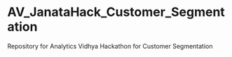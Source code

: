 # AV_JanataHack_Customer_Segmentation
Repository for Analytics Vidhya Hackathon for Customer Segmentation
